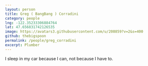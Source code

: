 ```yaml
---
layout: person
title: Greg ( BangBang ) Corradini
category: people
lng: -122.35233306884764
lat: 47.656831742126535
image: https://avatars3.githubusercontent.com/u/208859?v=2&s=400
github: thebigspoon
permalink: /people/greg_corradini
excerpt: Plumber
---
```


I sleep in my car because I can, not because I have to.

